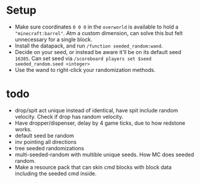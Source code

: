 # Setup
 - Make sure coordinates `0 0 0` in the `overworld` is available to hold a `"minecraft:barrel"`. Atm a custom dimension, can solve this but felt unnecessary for a single block.
 - Install the datapack, and run `/function seeded_random:wand`.
 - Decide on your seed, or instead be aware it'll be on its default seed `16385`. Can set seed via `/scoreboard players set $seed seeded_random.seed <integer>`
 - Use the wand to right-click your randomization methods.

# todo
- drop/spit act unique instead of identical, have spit include random velocity. Check if drop has random velocity.
- Have dropper/dispenser, delay by 4 game ticks, due to how redstone works.
- default seed be random
- inv pointing all directions
- tree seeded randomizations
- multi-seeded-random with multible unique seeds. How MC does seeded random.
- Make a resource pack that can skin cmd blocks with block data including the seeded cmd inside.
